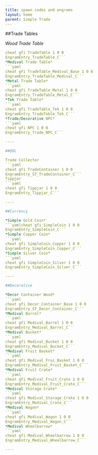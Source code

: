 ```yaml
---
title: spawn codes and engrams
layout: home
parent: Simple Trade
---
```


##Trade Tables

*Wood Trade Table*
```yaml
cheat gfi TradeTable 1 0 0
EngramEntry_TradeTable_C```
*Medival Trade Table*
```yaml
cheat gfi TradeTable_Medival_Base 1 0 0
EngramEntry_TradeTable_Medival_C```
*Metal Trade Table*
```yaml
cheat gfi TradeTable_Metal 1 0 0
EngramEntry_TradeTable_Metal_C```
*Tek Trade Table*
```yaml
cheat gfi TradeTable_Tek 1 0 0
EngramEntry_TradeTable_Tek_C```
*Trade/Decorative NPC*
```yaml
cheat gfi NPC 1 0 0
EngramEntry_Trade_NPC_C```

----

##QOL

Trade Collector
```yaml
cheat gfi TradeContainer 1 0 0
EngramEntry_ST_TradeContainer_C```
Tippjar
```yaml
cheat gfi Tippjar 1 0 0
EngramEntry_Tippjar_C```

----

##Currency

*Simple Gold Coin*
```yamlcheat gfi SimpleCoin 1 0 0
EngramEntry_SimpleCoin_C```
*Simple Copper Coin*
```yaml
cheat gfi SimpleCoin_Copper 1 0 0
EngramEntry_SimpleCoin_Copper_C```
*Simple Silver Coin*
```yaml
cheat gfi SimpleCoin_Silver 1 0 0
EngramEntry_SimpleCoin_Silver_C```

----

##Decorative 

*Decor Container Wood*
```yaml
cheat gfi Decor_Container_Base 1 0 0
EngramEntry_ST_Decor_Container_C```
*Medival Barrel*
```yaml
cheat gfi Medival_Barrel 1 0 0
EngramEntry_Medival_Barrel_C```
*Medival Bucket*
```yaml
cheat gfi Medival_Bucket 1 0 0
EngramEntry_Medival_Bucket_C```
*Medival Fruit Basket*
```yaml
cheat gfi Medival_Frui_Basket 1 0 0
EngramEntry_Medival_Fruit_Basket_C```
*Medival Fruit Crate*
```yaml
cheat gfi Medival_Fruit_Crate 1 0 0
EngramEntry_Medival_Fruit_Crate_C```
*Medival Storage Crate*
```yaml
cheat gfi Medival_Storage_Crate 1 0 0
EngramEntry_Medival_Crate_C```
*Medival Wagon*
```yaml
cheat gfi Medival_Wagon 1 0 0
EngramEntry_Medival_Wagon_C```
*Medival Wheelbarrow*
```yaml
cheat gfi Medival_Wheelbarrow 1 0 0
EngramEntry_Medival_Wheelbarrow_C```

----